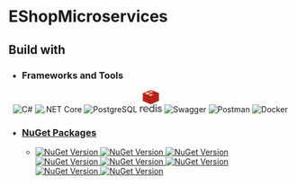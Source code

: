 # EShopMicroservices

## Build with
* ### Frameworks and Tools

<div align="center">
	<img width="50" src="https://user-images.githubusercontent.com/25181517/121405384-444d7300-c95d-11eb-959f-913020d3bf90.png" alt="C#" title="C#"/>
	<img width="50" src="https://user-images.githubusercontent.com/25181517/121405754-b4f48f80-c95d-11eb-8893-fc325bde617f.png" alt=".NET Core" title=".NET Core"/>
	<img width="50" src="https://user-images.githubusercontent.com/25181517/117208740-bfb78400-adf5-11eb-97bb-09072b6bedfc.png" alt="PostgreSQL" title="PostgreSQL"/>
	<img src="https://raw.githubusercontent.com/devicons/devicon/master/icons/redis/redis-original-wordmark.svg" alt="redis" width="40" height="40"/>
	<img width="50" src="https://user-images.githubusercontent.com/25181517/186711335-a3729606-5a78-4496-9a36-06efcc74f800.png" alt="Swagger" title="Swagger"/>
	<img width="50" src="https://user-images.githubusercontent.com/25181517/192109061-e138ca71-337c-4019-8d42-4792fdaa7128.png" alt="Postman" title="Postman"/>
	<img width="50" src="https://user-images.githubusercontent.com/25181517/117207330-263ba280-adf4-11eb-9b97-0ac5b40bc3be.png" alt="Docker" title="Docker"/> <a href="https://redis.io" target="_blank" rel="noreferrer"> 	
</div>

* ### NuGet Packages

   *  ![NuGet Version](https://img.shields.io/nuget/v/MediatR?label=MediatR)	![NuGet Version](https://img.shields.io/nuget/v/Carter?label=Carter)	![NuGet Version](https://img.shields.io/nuget/v/Marten?style=flat&label=Marten)	![NuGet Version](https://img.shields.io/nuget/v/Mapster?style=flat&label=Mapster)	![NuGet Version](https://img.shields.io/nuget/v/FluentValidation?style=flat&label=FluentValidation)	![NuGet Version](https://img.shields.io/nuget/v/AspNetCore.HealthChecks.NpgSql?label=HealthChecks.NpgSql)	![NuGet Version](https://img.shields.io/nuget/v/AspNetCore.HealthChecks.Redis?label=HealthChecks.Redis)		![NuGet Version](https://img.shields.io/nuget/v/AspNetCore.HealthChecks.UI.Client?label=HealthChecks.UI.Client)

  

